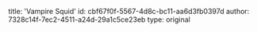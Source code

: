 title: 'Vampire Squid'
id: cbf67f0f-5567-4d8c-bc11-aa6d3fb0397d
author: 7328c14f-7ec2-4511-a24d-29a1c5ce23eb
type: original
